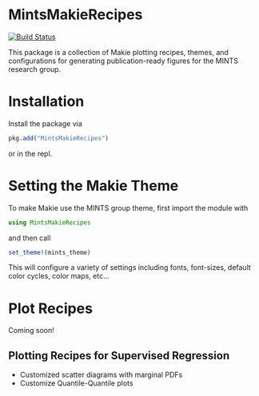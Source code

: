 # MintsMakieRecipes

[![Build Status](https://github.com/mi3nts/MintsMakieRecipes.jl/actions/workflows/CI.yml/badge.svg?branch=main)](https://github.com/mi3nts/MintsMakieRecipes.jl/actions/workflows/CI.yml?query=branch%3Amain)


This package is a collection of Makie plotting recipes, themes, and configurations for generating publication-ready figures for the MINTS research group. 

# Installation
Install the package via 
```julia
pkg.add("MintsMakieRecipes")
```
or in the repl. 

# Setting the Makie Theme
To make Makie use the MINTS group theme, first import the module with 
```julia
using MintsMakieRecipes
```
and then call 
```julia
set_theme!(mints_theme)
```
This will configure a variety of settings including fonts, font-sizes, default color cycles, color maps, etc...

# Plot Recipes
Coming soon! 
## Plotting Recipes for Supervised Regression
- Customized scatter diagrams with marginal PDFs
- Customize Quantile-Quantile plots

